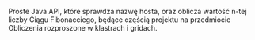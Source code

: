 Proste Java API, które sprawdza nazwę hosta, oraz oblicza wartość n-tej liczby Ciągu Fibonacciego, będące częścią projektu na przedmiocie Obliczenia rozproszone w klastrach i gridach.
